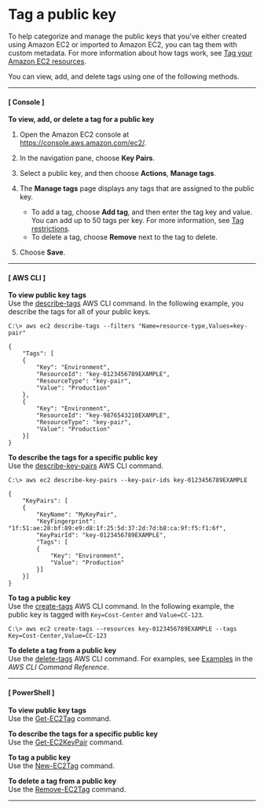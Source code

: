 # Tag a public key<a name="tag-key-pair"></a>

To help categorize and manage the public keys that you've either created using Amazon EC2 or imported to Amazon EC2, you can tag them with custom metadata\. For more information about how tags work, see [Tag your Amazon EC2 resources](Using_Tags.md)\.

You can view, add, and delete tags using one of the following methods\.

------
#### [ Console ]

**To view, add, or delete a tag for a public key**

1. Open the Amazon EC2 console at [https://console\.aws\.amazon\.com/ec2/](https://console.aws.amazon.com/ec2/)\.

1. In the navigation pane, choose **Key Pairs**\.

1. Select a public key, and then choose **Actions**, **Manage tags**\.

1. The **Manage tags** page displays any tags that are assigned to the public key\.
   + To add a tag, choose **Add tag**, and then enter the tag key and value\. You can add up to 50 tags per key\. For more information, see [Tag restrictions](Using_Tags.md#tag-restrictions)\.
   + To delete a tag, choose **Remove** next to the tag to delete\.

1. Choose **Save**\.

------
#### [ AWS CLI ]

**To view public key tags**  
Use the [describe\-tags](https://docs.aws.amazon.com/cli/latest/reference/ec2/describe-tags.html) AWS CLI command\. In the following example, you describe the tags for all of your public keys\.

```
C:\> aws ec2 describe-tags --filters "Name=resource-type,Values=key-pair"
```

```
{
    "Tags": [
    {
        "Key": "Environment",
        "ResourceId": "key-0123456789EXAMPLE",
        "ResourceType": "key-pair",
        "Value": "Production"
    },
    {
        "Key": "Environment",
        "ResourceId": "key-9876543210EXAMPLE",
        "ResourceType": "key-pair",
        "Value": "Production"
    }]
}
```

**To describe the tags for a specific public key**  
Use the [ describe\-key\-pairs](https://docs.aws.amazon.com/cli/latest/reference/ec2/describe-key-pairs.html) AWS CLI command\.

```
C:\> aws ec2 describe-key-pairs --key-pair-ids key-0123456789EXAMPLE
```

```
{
    "KeyPairs": [
    {
        "KeyName": "MyKeyPair",
        "KeyFingerprint": "1f:51:ae:28:bf:89:e9:d8:1f:25:5d:37:2d:7d:b8:ca:9f:f5:f1:6f",
        "KeyPairId": "key-0123456789EXAMPLE",
        "Tags": [
        {
            "Key": "Environment",
            "Value": "Production"
        }]			
    }]
}
```

**To tag a public key**  
Use the [create\-tags](https://docs.aws.amazon.com/cli/latest/reference/ec2/create-tags.html) AWS CLI command\. In the following example, the public key is tagged with `Key=Cost-Center` and `Value=CC-123`\.

```
C:\> aws ec2 create-tags --resources key-0123456789EXAMPLE --tags Key=Cost-Center,Value=CC-123
```

**To delete a tag from a public key**  
Use the [delete\-tags](https://docs.aws.amazon.com/cli/latest/reference/ec2/delete-tags.html) AWS CLI command\. For examples, see [Examples](https://docs.aws.amazon.com/cli/latest/reference/ec2/delete-tags.html#examples) in the *AWS CLI Command Reference*\.

------
#### [ PowerShell ]

**To view public key tags**  
Use the [Get\-EC2Tag](https://docs.aws.amazon.com/powershell/latest/reference/items/Get-EC2Tag.html) command\.

**To describe the tags for a specific public key**  
Use the [Get\-EC2KeyPair](https://docs.aws.amazon.com/powershell/latest/reference/items/Get-EC2KeyPair.html) command\.

**To tag a public key**  
Use the [New\-EC2Tag](https://docs.aws.amazon.com/powershell/latest/reference/items/New-EC2Tag.html) command\.

**To delete a tag from a public key**  
Use the [Remove\-EC2Tag](https://docs.aws.amazon.com/powershell/latest/reference/items/Remove-EC2Tag.html) command\.

------